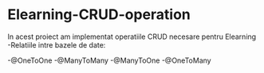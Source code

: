 # Elearning-CRUD-operation


In acest proiect am implementat operatiile CRUD necesare pentru Elearning
-Relatiile intre bazele de date:

-@OneToOne
-@ManyToMany
-@ManyToOne
-@OneToMany

